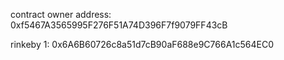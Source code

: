 contract owner address: 0xf5467A3565995F276F51A74D396F7f9079FF43cB

rinkeby 1: 0x6A6B60726c8a51d7cB90aF688e9C766A1c564EC0

